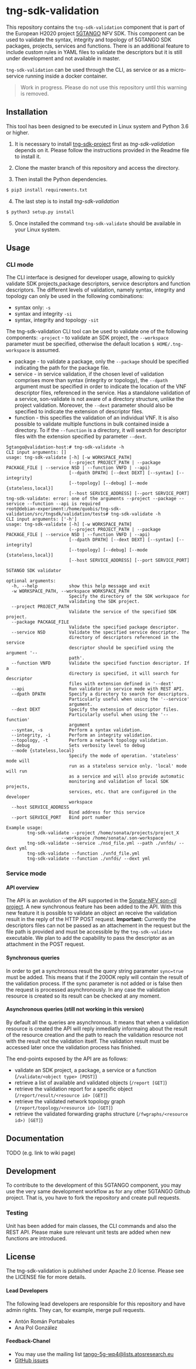 # tng-sdk-validation

This repository contains the `tng-sdk-validation` component that is part of the European H2020 project [5GTANGO](http://www.5gtango.eu) NFV SDK. This component can be used to validate the syntax, integrity and topology of 5GTANGO SDK packages, projects, services and functions. There is an additional feature to include custom rules in YAML files to validate the descriptors but it is still under development and not available in master.

`tng-sdk-validation` can be used through the CLI, as service  or as a micro-service running inside a docker container.

> Work in progress. Please do not use this repository until this warning is removed.

## Installation

This tool has been designed to be executed in Linux system and Python 3.6 or higher.

1. It is necessary to install [tng-sdk-project](https://github.com/sonata-nfv/tng-sdk-project) first as *tng-sdk-validation* depends on it. Please follow the instructions provided in the Readme file to install it.
 
2. Clone the master branch of this repository and access the directory.

3. Then install the Python dependencies.
```bash
$ pip3 install requirements.txt
```
4. The last step is to install *tng-sdk-validation*
```bash
$ python3 setup.py install
```
5. Once installed the command `tng-sdk-validate` should be available in your Linux system.

## Usage

### CLI mode

The CLI interface is designed for developer usage, allowing to quickly validate SDK projects,package descriptors, service descriptors and function descriptors. The different levels of validation, namely syntax, integrity and topology can only be used in the following combinations:

* syntax only: `-s`
* syntax and integrity `-si`
* syntax, integrity and topology `-sit`

The tng-sdk-validation CLI tool can be used to validate one of the following components:
`-project` - to validate an SDK project, the `--workspace` parameter must be specified, otherwise the default location `$ HOME/.tng-workspace` is assumed.

* package - to validate a package, only the `--package` should be specified indicating the path for the package file.
* service - in service validation, if the chosen level of validation comprises more than syntax (integrity or topology), the `--dpath` argument must be specified in order to indicate the location of the VNF descriptor files, referenced in the service. Has a standalone validation of a service, son-validate is not aware of a directory structure, unlike the project validation.
  Moreover, the `--dext` parameter should also be specified to indicate the extension of descriptor files.
* function - this specifies the validation of an individual VNF. It is also possible to validate multiple functions in bulk contained inside a directory. To if the `--function` is a directory, it will search for descriptor files with the extension specified by parameter `--dext`.

```
5gtango@validation-host:# tng-sdk-validate -h 
CLI input arguments: []
usage: tng-sdk-validate [-h] [-w WORKSPACE_PATH]
                        (--project PROJECT_PATH | --package PACKAGE_FILE | --service NSD | --function VNFD | --api)
                        [--dpath DPATH] [--dext DEXT] [--syntax] [--integrity]
                        [--topology] [--debug] [--mode {stateless,local}]
                        [--host SERVICE_ADDRESS] [--port SERVICE_PORT]
tng-sdk-validate: error: one of the arguments --project --package --service --function --api is required
root@debian-experiment:/home/quobis/tng-sdk-validation/src/tngsdk/validation/tests# tng-sdk-validate -h
CLI input arguments: ['-h']
usage: tng-sdk-validate [-h] [-w WORKSPACE_PATH]
                        (--project PROJECT_PATH | --package PACKAGE_FILE | --service NSD | --function VNFD | --api)
                        [--dpath DPATH] [--dext DEXT] [--syntax] [--integrity]
                        [--topology] [--debug] [--mode {stateless,local}]
                        [--host SERVICE_ADDRESS] [--port SERVICE_PORT]

5GTANGO SDK validator

optional arguments:
  -h, --help            show this help message and exit
  -w WORKSPACE_PATH, --workspace WORKSPACE_PATH
                        Specify the directory of the SDK workspace for
                        validating the SDK project.
  --project PROJECT_PATH
                        Validate the service of the specified SDK project.
  --package PACKAGE_FILE
                        Validate the specified package descriptor.
  --service NSD         Validate the specified service descriptor. The
                        directory of descriptors referenced in the service
                        descriptor should be specified using the argument '--
                        path'.
  --function VNFD       Validate the specified function descriptor. If a
                        directory is specified, it will search for descriptor
                        files with extension defined in '--dext'
  --api                 Run validator in service mode with REST API.
  --dpath DPATH         Specify a directory to search for descriptors.
                        Particularly useful when using the '--service'
                        argument.
  --dext DEXT           Specify the extension of descriptor files.
                        Particularly useful when using the '--function'
                        argument
  --syntax, -s          Perform a syntax validation.
  --integrity, -i       Perform an integrity validation.
  --topology, -t        Perform a network topology validation.
  --debug               Sets verbosity level to debug
  --mode {stateless,local}
                        Specify the mode of operation. 'stateless' mode will
                        run as a stateless service only. 'local' mode will run
                        as a service and will also provide automatic
                        monitoring and validation of local SDK projects,
                        services, etc. that are configured in the developer
                        workspace
  --host SERVICE_ADDRESS
                        Bind address for this service
  --port SERVICE_PORT   Bind port number

Example usage:
        tng-sdk-validate --project /home/sonata/projects/project_X
                     --workspace /home/sonata/.son-workspace
        tng-sdk-validate --service ./nsd_file.yml --path ./vnfds/ --dext yml
        tng-sdk-validate --function ./vnfd_file.yml
        tng-sdk-validate --function ./vnfds/ --dext yml
```

### Service mode
#### API overview

The API is an avolution of the API supported in the [Sonata-NFV *son-cli* project](https://github.com/sonata-nfv/son-cli).
A new synchronous feature has been added to the API. With this new feature it is possible to validate an object an receive the validation result in the reply of the HTTP POST request.
**Important:** Currently the descriptors files can not be passed as an attachement in the request but the file path is provided and must be accessible by the `tng-sdk-validate` executable. We plan to add the capability to pass the descriptor as an attachment in the POST request. 

#### Synchronous queries
In order to get a synchronous result the query string parameter `sync=true` must be added. This means that if the 200OK reply will contain the result of the validation process. If the sync parameter is not added or is false then the request is processed asynchronously. In any case the validation resource is created so its result can be checked at any moment.

#### Asynchronous queries (still not working in this version)
By default all the queries are asynchronous. It means that when a validation resource is created the API will reply inmediatly informaing about the result of the resource creation and the path to reach the validation resource not with the result not the validation itself. The validation result must be accessed later once the validation process has finished.

The end-points exposed by the API are as follows:

* validate an SDK project, a package, a service or a function (`/validate/<object type> [POST]`)
* retrieve a list of available and validated objects (`/report [GET]`)
* retrieve the validation report for a specific object (`/report/result/<resource id> [GET]`)
* retrieve the validated network topology graph (`/report/topology/<resource id> [GET]`)
* retrieve the validated forwarding graphs structure (`/fwgraphs/<resource id>) [GET]`)

## Documentation

TODO (e.g. link to wiki page)

## Development

To contribute to the development of this 5GTANGO component, you may use the very same development workflow as for any other 5GTANGO Github project. That is, you have to fork the repository and create pull requests.

### Testing
Unit has been added for main classes, the CLI commands and also the REST API. Please make sure relevant unit tests are added when new functions are introduced.

## License

The tng-sdk-validation is published under Apache 2.0 license. Please see the LICENSE file for more details.

#### Lead Developers

The following lead developers are responsible for this repository and have admin rights. They can, for example, merge pull requests.

* Antón Román Portabales
* Ana Pol González

#### Feedback-Chanel

* You may use the mailing list [tango-5g-wp4@lists.atosresearch.eu](mailto:tango-5g-wp4@lists.atosresearch.eu)
* [GitHub issues](https://github.com/sonata-nfv/tng-sdk-validation/issues)
